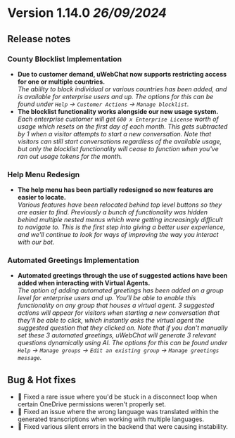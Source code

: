 # Version 1.14.0 *26/09/2024*

## Release notes

### County Blocklist Implementation

* **Due to customer demand, uWebChat now supports restricting access for one or multiple countries.** <br />
*The ability to block individual or various countries has been added, and is available for enterprise users and up. The options for this can be found under `Help` -> `Customer Actions` -> `Manage blocklist`.*
* **The blocklist functionality works alongside our new usage system.** <br />
*Each enterprise customer will get `600 x Enterprise License` worth of usage which resets on the first day of each month. This gets subtracted by 1 when a visitor attempts to start a new conversation. Note that visitors can still start conversations regardless of the available usage, but only the blocklist functionality will cease to function when you've ran out usage tokens for the month.*

### Help Menu Redesign

* **The help menu has been partially redesigned so new features are easier to locate.** <br />
*Various features have been relocated behind top level buttons so they are easier to find. Previously a bunch of functionality was hidden behind multiple nested menus which were getting increasingly difficult to navigate to. This is the first step into giving a better user experience, and we'll continue to look for ways of improving the way you interact with our bot.*

### Automated Greetings Implementation

* **Automated greetings through the use of suggested actions have been added when interacting with Virtual Agents.** <br />
*The option of adding automated greetings has been added on a group level for enterprise users and up. You'll be able to enable this functionality on any group that houses a virtual agent. 3 suggested actions will appear for visitors when starting a new conversation that they'll be able to click, which instantly asks the virtual agent the suggested question that they clicked on. Note that if you don't manually set these 3 automated greetings, uWebChat will generate 3 relevant questions dynamically using AI. The options for this can be found under `Help` -> `Manage groups` -> `Edit an existing group` -> `Manage greetings message`.*

## Bug & Hot fixes

* 🐞 Fixed a rare issue where you'd be stuck in a disconnect loop when certain OneDrive permissions weren't properly set.
* 🐞 Fixed an issue where the wrong language was translated within the generated transcriptions when working with multiple languages.
* 🐞 Fixed various silent errors in the backend that were causing instability.
